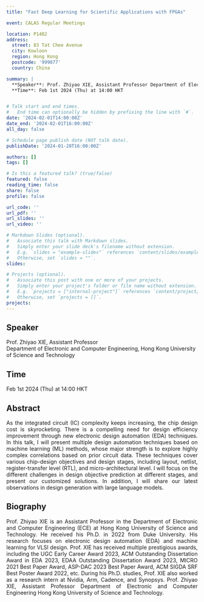 ```yaml
---
title: "Fast Deep Learning for Scientific Applications with FPGAs"

event: CALAS Regular Meetings

location: P1402
address:
  street: 83 Tat Chee Avenue
  city: Kowloon
  region: Hong Kong
  postcode: '999077'
  country: China

summary: |
  **Speaker**: Prof. Zhiyao XIE, Assistant Professor Department of Electronic and Computer Engineering Hong Kong University of Science and Technology <br>
  **Time**: Feb 1st 2024 (Thu) at 14:00 HKT


# Talk start and end times.
#   End time can optionally be hidden by prefixing the line with `#`.
date: '2024-02-01T14:00:00Z'
date_end: '2024-02-01T16:00:00Z'
all_day: false

# Schedule page publish date (NOT talk date).
publishDate: '2024-01-28T16:00:00Z'

authors: []
tags: []

# Is this a featured talk? (true/false)
featured: false
reading_time: false
share: false
profile: false

url_code: ''
url_pdf: ''
url_slides: ''
url_video: ''

# Markdown Slides (optional).
#   Associate this talk with Markdown slides.
#   Simply enter your slide deck's filename without extension.
#   E.g. `slides = "example-slides"` references `content/slides/example-slides.md`.
#   Otherwise, set `slides = ""`.
slides:

# Projects (optional).
#   Associate this post with one or more of your projects.
#   Simply enter your project's folder or file name without extension.
#   E.g. `projects = ["internal-project"]` references `content/project/deep-learning/index.md`.
#   Otherwise, set `projects = []`.
projects:
---
```

## Speaker
Prof. Zhiyao XIE, Assistant Professor <br> 
Department of Electronic and Computer Engineering, Hong Kong University of Science and Technology

## Time
Feb 1st 2024 (Thu) at 14:00 HKT

## Abstract
<div style="text-align: justify">
As the integrated circuit (IC) complexity keeps increasing, the chip design cost is skyrocketing. There is a compelling need for design efficiency improvement through new electronic design automation (EDA) techniques. In this talk, I will present multiple design automation techniques based on machine learning (ML) methods, whose major strength is to explore highly complex correlations based on prior circuit data. These techniques cover various chip-design objectives and design stages, including layout, netlist, register-transfer level (RTL), and micro-architectural level. I will focus on the different challenges in design objective prediction at different stages, and present our customized solutions. In addition, I will share our latest observations in design generation with large language models.
</div>

## Biography
<div style="text-align: justify">
Prof. Zhiyao XIE is an Assistant Professor in the Department of Electronic and Computer Engineering (ECE) at Hong Kong University of Science and Technology. He received his Ph.D. in 2022 from Duke University. His research focuses on electronic design automation (EDA) and machine learning for VLSI design. Prof. XIE has received multiple prestigious awards, including the UGC Early Career Award 2023, ACM Outstanding Dissertation Award in EDA 2023, EDAA Outstanding Dissertation Award 2023, MICRO 2021 Best Paper Award, ASP-DAC 2023 Best Paper Award, ACM SIGDA SRF Best Poster Award 2022, etc. During his Ph.D. studies, Prof. XIE also worked as a research intern at Nvidia, Arm, Cadence, and Synopsys. Prof. Zhiyao XIE, Assistant Professor Department of Electronic and Computer Engineering Hong Kong University of Science and Technology.
</div>

